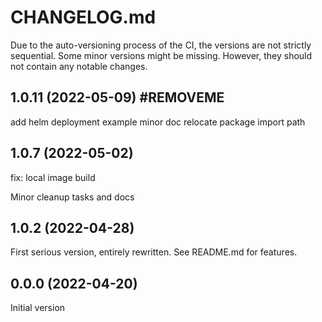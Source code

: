# CHANGELOG.md

Due to the auto-versioning process of the CI, the versions are not strictly sequential. Some minor versions might be missing. However, they should not contain any notable changes.

## 1.0.11 (2022-05-09) #REMOVEME

add helm deployment example
minor doc
relocate package import path

## 1.0.7 (2022-05-02)

fix: local image build

Minor cleanup tasks and docs

## 1.0.2 (2022-04-28)

First serious version, entirely rewritten. See README.md for features.

## 0.0.0 (2022-04-20)

Initial version

